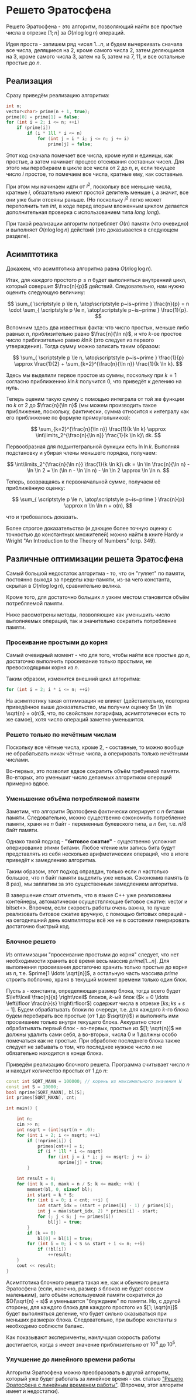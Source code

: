 # Решето Эратосфена

Решето Эратосфена - это алгоритм, позволяющий найти все простые числа в отрезке $[1; n]$ за $O(n \log \log n)$ операций.

Идея проста - запишем ряд чисел $1 \ldots n$, и будем вычеркивать сначала все числа, делящиеся на $2$, кроме самого числа $2$, затем деляющиеся на $3$, кроме самого числа $3$, затем на $5$, затем на $7$, $11$, и все остальные простые до $n$.

## Реализация

Сразу приведём реализацию алгоритма:

<!--- TODO: specify code snippet id -->
``` cpp
int n;
vector<char> prime(n + 1, true);
prime[0] = prime[1] = false;
for (int i = 2; i <= n; ++i)
    if (prime[i])
        if (i * 1ll * i <= n)
            for (int j = i * i; j <= n; j += i)
                prime[j] = false;
```

Этот код сначала помечает все числа, кроме нуля и единицы, как простые, а затем начинает процесс отсеивания составных чисел. Для этого мы перебираем в цикле все числа от $2$ до $n$, и, если текущее число $i$ простое, то помечаем все числа, кратные ему, как составные.

При этом мы начинаем идти от $i^2$, поскольку все меньшие числа, кратные $i$, обязательно имеют простой делитель меньше $i$, а значит, все они уже были отсеяны раньше. (Но поскольку $i^2$ легко может переполнить тип $int$, в коде перед вторым вложенным циклом делается дополнительная проверка с использованием типа $long~long$).

При такой реализации алгоритм потребляет $O(n)$ памяти (что очевидно) и выполняет $O(n \log \log n)$ действий (это доказывается в следующем разделе).

## Асимптотика

Докажем, что асимптотика алгоритма равна $O(n \log \log n)$.

Итак, для каждого простого $p \le n$ будет выполняться внутренний цикл, который совершит $\frac{n}{p}$ действий. Следовательно, нам нужно оценить следующую величину:

$$
\sum_{ \scriptstyle p \le n, \atop\scriptstyle p~is~prime } \frac{n}{p} = n \cdot \sum_{ \scriptstyle p \le n, \atop\scriptstyle p~is~prime } \frac{1}{p}.
$$

Вспомним здесь два известных факта: что число простых, меньше либо равных $n$, приблизительно равно $\frac{n}{\ln n}$, и что $k$-ое простое число приблизительно равно $k \ln k$ (это следует из первого утверждения). Тогда сумму можно записать таким образом:

$$
\sum_{ \scriptstyle p \le n, \atop\scriptstyle p~is~prime } \frac{1}{p} \approx \frac{1}{2} + \sum_{k=2}^{\frac{n}{\ln n}} \frac{1}{k \ln k}.
$$

Здесь мы выделили первое простое из суммы, поскольку при $k = 1$ согласно приближению $k \ln k$ получится $0$, что приведёт к делению на нуль.

Теперь оценим такую сумму с помощью интеграла от той же функции по $k$ от $2$ до $\frac{n}{\ln n}$ (мы можем производить такое приближение, поскольку, фактически, сумма относится к интегралу как его приближение по формуле прямоугольников):

$$
\sum_{k=2}^{\frac{n}{\ln n}} \frac{1}{k \ln k} \approx \int\limits_2^{\frac{n}{\ln n}} \frac{1}{k \ln k}\ dk.
$$

Первообразная для подынтегральной функции есть $\ln \ln k$. Выполняя подстановку и убирая члены меньшего порядка, получаем:

$$
\int\limits_2^{\frac{n}{\ln n}} \frac{1}{k \ln k}\ dk = \ln \ln \frac{n}{\ln n} - \ln \ln 2 = \ln (\ln n - \ln \ln n) - \ln \ln 2 \approx \ln \ln n.
$$

Теперь, возвращаясь к первоначальной сумме, получаем её приближённую оценку:

$$
\sum_{ \scriptstyle p \le n, \atop\scriptstyle p~is~prime } \frac{n}{p} \approx n \ln \ln n + o(n),
$$

что и требовалось доказать.

Более строгое доказательство (и дающее более точную оценку с точностью до константных множителей) можно найти в книге Hardy и Wright "An Introduction to the Theory of Numbers" (стр. 349).

## Различные оптимизации решета Эратосфена

Самый большой недостаток алгоритма - то, что он "гуляет" по памяти, постоянно выходя за пределы кэш-памяти, из-за чего константа, скрытая в  $O(n \log \log n)$, сравнительно велика.

Кроме того, для достаточно больших $n$ узким местом становится объём потребляемой памяти.

Ниже рассмотрены методы, позволяющие как уменьшить число выполняемых операций, так и значительно сократить потребление памяти.

### Просеивание простыми до корня

Самый очевидный момент - что для того, чтобы найти все простые до $n$, достаточно выполнить просеивание только простыми, не превосходящими корня из $n$.

Таким образом, изменится внешний цикл алгоритма:

<!--- TODO: specify code snippet id -->
``` cpp
for (int i = 2; i * i <= n; ++i)
```

На асимптотику такая оптимизация не влияет (действительно, повторив приведённое выше доказательство, мы получим оценку $n \ln \ln \sqrt{n} + o(n)$, что, по свойствам логарифма, асимптотически есть то же самое), хотя число операций заметно уменьшится.

### Решето только по нечётным числам

Поскольку все чётные числа, кроме $2$, - составные, то можно вообще не обрабатывать никак чётные числа, а оперировать только нечётными числами.

Во-первых, это позволит вдвое сократить объём требуемой памяти. Во-вторых, это уменьшит число делаемых алгоритмом операций примерно вдвое.

### Уменьшение объёма потребляемой памяти

Заметим, что алгоритм Эратосфена фактически оперирует с $n$ битами памяти. Следовательно, можно существенно сэкономить потребление памяти, храня не $n$ байт - переменных булевского типа, а $n$ бит, т.е. $n/8$ байт памяти.

Однако такой подход - **"битовое сжатие"** - существенно усложнит оперирование этими битами. Любое чтение или запись бита будут представлять из себя несколько арифметических операций, что в итоге приведёт к замедлению алгоритма.

Таким образом, этот подход оправдан, только если $n$ настолько большое, что $n$ байт памяти выделить уже нельзя. Сэкономив память (в $8$ раз), мы заплатим за это существенным замедлением алгоритма.

В завершение стоит отметить, что в языке C++ уже реализованы контейнеры, автоматически осуществляющие битовое сжатие: vector<bool> и bitset<>. Впрочем, если скорость работы очень важна, то лучше реализовать битовое сжатие вручную, с помощью битовых операций - на сегодняшний день компиляторы всё же не в состоянии генерировать достаточно быстрый код.

### Блочное решето

Из оптимизации "просеивание простыми до корня" следует, что нет необходимости хранить всё время весь массив $prime[1 \ldots n]$. Для выполнения просеивания достаточно хранить только простые до корня из $n$, т.е. $prime[1 \ldots \sqrt{n}]$, а остальную часть массива $prime$ строить поблочно, храня в текущий момент времени только один блок.

Пусть $s$ - константа, определяющая размер блока, тогда всего будет $\left\lceil \frac{n}{s} \right\rceil$ блоков, $k$-ый блок ($k = 0 \ldots \left\lfloor \frac{n}{s} \right\rfloor$) содержит числа в отрезке $[ks; ks+s-1]$. Будем обрабатывать блоки по очереди, т.е. для каждого $k$-го блока будем перебирать все простые (от $1$ до $\sqrt{n}$) и выполнять ими просеивание только внутри текущего блока. Аккуратно стоит обрабатывать первый блок - во-первых, простые из $[1; \sqrt{n}]$ не должны удалить сами себя, а во-вторых, числа $0$ и $1$ должны особо помечаться как не простые. При обработке последнего блока также следует не забывать о том, что последнее нужное число $n$ не обязательно находится в конце блока.

Приведём реализацию блочного решета. Программа считывает число $n$ и находит количество простых от $1$ до $n$:

<!--- TODO: specify code snippet id -->
``` cpp
const int SQRT_MAXN = 100000; // корень из максимального значения N
const int S = 10000;
bool nprime[SQRT_MAXN], bl[S];
int primes[SQRT_MAXN], cnt;

int main() {

    int n;
    cin >> n;
    int nsqrt = (int)sqrt(n + .0);
    for (int i = 2; i <= nsqrt; ++i)
        if (!nprime[i]) {
            primes[cnt++] = i;
            if (i * 1ll * i <= nsqrt)
                for (int j = i * i; j <= nsqrt; j += i)
                    nprime[j] = true;
        }

    int result = 0;
    for (int k = 0, maxk = n / S; k <= maxk; ++k) {
        memset(bl, 0, sizeof bl);
        int start = k * S;
        for (int i = 0; i < cnt; ++i) {
            int start_idx = (start + primes[i] - 1) / primes[i];
            int j = max(start_idx, 2) * primes[i] - start;
            for (; j < S; j += primes[i])
                bl[j] = true;
        }
        if (k == 0)
            bl[0] = bl[1] = true;
        for (int i = 0; i < S && start + i <= n; ++i)
            if (!bl[i])
                ++result;
    }
    cout << result;
}
```

Асимптотика блочного решета такая же, как и обычного решета Эратосфена (если, конечно, размер $s$ блоков не будет совсем маленьким), зато объём используемой памяти сократится до $O(\sqrt{n} + s)$ и уменьшится "блуждание" по памяти. Но, с другой стороны, для каждого блока для каждого простого из $[1; \sqrt{n}]$ будет выполняться деление, что будет сильно сказываться при меньших размерах блока. Следовательно, при выборе константы $s$ необходимо соблюсти баланс.

Как показывают эксперименты, наилучшая скорость работы достигается, когда $s$ имеет значение приблизительно от $10^4$ до $10^5$.

### Улучшение до линейного времени работы

Алгоритм Эратосфена можно преобразовать в другой алгоритм, который уже будет работать за линейное время - см. статью ["Решето Эратосфена с линейным временем работы"](prime_sieve_linear). (Впрочем, этот алгоритм имеет и недостатки).
